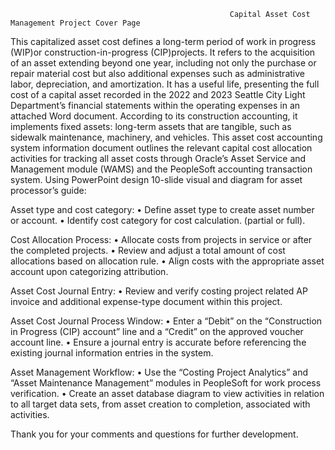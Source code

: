                                                      Capital Asset Cost Management Project Cover Page
                                                     
This capitalized asset cost defines a long-term period of work in progress (WIP)or construction-in-progress (CIP)projects. It refers to the acquisition of an asset extending beyond one year, including not only the purchase or repair material cost but also additional expenses such as administrative labor, depreciation, and amortization. It has a useful life, presenting the full cost of a capital asset recorded in the 2022 and 2023 Seattle City Light Department’s financial statements within the operating expenses in an attached Word document. According to its construction accounting, it implements fixed assets: long-term assets that are tangible, such as sidewalk maintenance, machinery, and vehicles.
This asset cost accounting system information document outlines the relevant capital cost allocation activities for tracking all asset costs through Oracle’s Asset Service and Management module (WAMS) and the PeopleSoft accounting transaction system.
Using PowerPoint design 10-slide visual and diagram for asset processor’s guide:

Asset type and cost category:
• Define asset type to create asset number or account.
• Identify cost category for cost calculation. (partial or full).

Cost Allocation Process:
• Allocate costs from projects in service or after the completed projects.
• Review and adjust a total amount of cost allocations based on allocation rule.
• Align costs with the appropriate asset account upon categorizing attribution.

Asset Cost Journal Entry:
• Review and verify costing project related AP invoice and additional expense-type document within this project.

Asset Cost Journal Process Window:
• Enter a “Debit” on the “Construction in Progress (CIP) account” line and a “Credit” on the approved voucher account line.
• Ensure a journal entry is accurate before referencing the existing journal information entries in the system.

Asset Management Workflow:
• Use the “Costing Project Analytics” and “Asset Maintenance Management” modules in PeopleSoft for work process verification.
• Create an asset database diagram to view activities in relation to all target data sets, from asset creation to completion, associated with activities.

Thank you for your comments and questions for further development.
